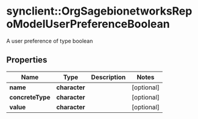 # synclient::OrgSagebionetworksRepoModelUserPreferenceBoolean

A user preference of type boolean

## Properties
Name | Type | Description | Notes
------------ | ------------- | ------------- | -------------
**name** | **character** |  | [optional] 
**concreteType** | **character** |  | [optional] 
**value** | **character** |  | [optional] 


